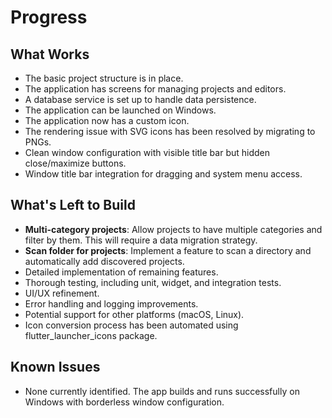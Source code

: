 # Progress

## What Works

- The basic project structure is in place.
- The application has screens for managing projects and editors.
- A database service is set up to handle data persistence.
- The application can be launched on Windows.
- The application now has a custom icon.
- The rendering issue with SVG icons has been resolved by migrating to PNGs.
- Clean window configuration with visible title bar but hidden close/maximize buttons.
- Window title bar integration for dragging and system menu access.

## What's Left to Build

- **Multi-category projects**: Allow projects to have multiple categories and filter by them. This
  will require a data migration strategy.
- **Scan folder for projects**: Implement a feature to scan a directory and automatically add
  discovered projects.
- Detailed implementation of remaining features.
- Thorough testing, including unit, widget, and integration tests.
- UI/UX refinement.
- Error handling and logging improvements.
- Potential support for other platforms (macOS, Linux).
- Icon conversion process has been automated using flutter_launcher_icons package.

## Known Issues

- None currently identified. The app builds and runs successfully on Windows with borderless window
  configuration.
